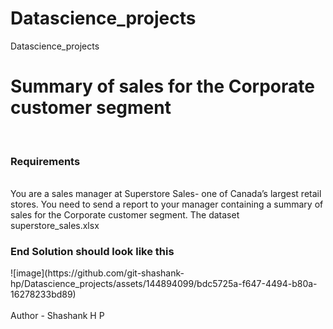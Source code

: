 # Datascience_projects
Datascience_projects
<h1> Summary of sales for the Corporate customer segment</h1>
<br>
<h3>
  Requirements
</h3>
<br>

<body>
  You are a sales manager at Superstore Sales- one of Canada’s largest retail stores. You need to send a report to your manager containing a summary of sales for the Corporate customer segment.
  The dataset superstore_sales.xlsx
</body>
<br>

<h3>End Solution should look like this</h3>
![image](https://github.com/git-shashank-hp/Datascience_projects/assets/144894099/bdc5725a-f647-4494-b80a-16278233bd89)


<br>
<br>
Author - Shashank H P

